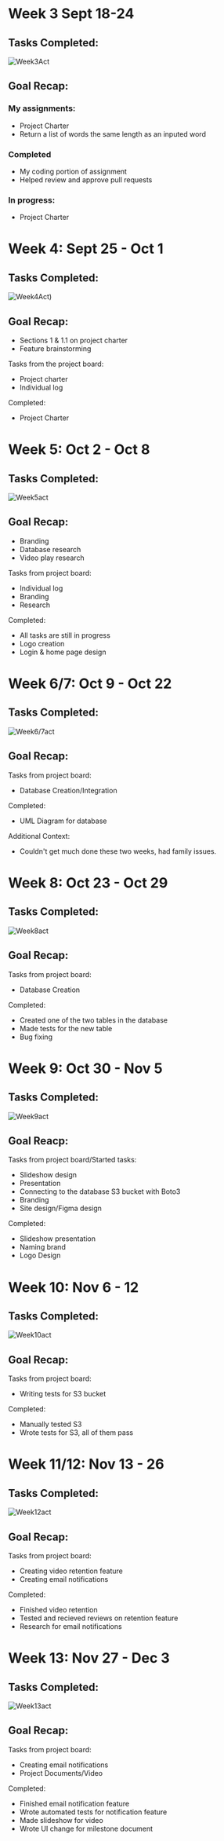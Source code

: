# Week 3 Sept 18-24

## Tasks Completed:
![Week3Act](https://github.com/COSC-499-W2023/word-chain-exercise-team-4/assets/79421912/067fb530-e5e4-4ceb-979d-cd7c8ca79627)

## Goal Recap:
### My assignments:
- Project Charter
- Return a list of words the same length as an inputed word

### Completed
- My coding portion of assignment
- Helped review and approve pull requests

### In progress:
- Project Charter

# Week 4: Sept 25 - Oct 1

## Tasks Completed:
![Week4Act)](https://github.com/COSC-499-W2023/year-long-project-team-4/assets/79421912/6dfde523-2bd0-4f92-87d7-e92002eb9e56)

## Goal Recap:
- Sections 1 & 1.1 on project charter
- Feature brainstorming

Tasks from the project board:
- Project charter
- Individual log

Completed:
- Project Charter

# Week 5: Oct 2 - Oct 8

## Tasks Completed:
![Week5act](https://github.com/COSC-499-W2023/year-long-project-team-4/assets/79421912/3326c8f3-d620-46a1-9121-7d513e2abcd9)

## Goal Recap:
- Branding
- Database research
- Video play research

Tasks from project board:
- Individual log
- Branding
- Research

Completed:
- All tasks are still in progress
- Logo creation
- Login & home page design

# Week 6/7: Oct 9 - Oct 22

## Tasks Completed:
![Week6/7act](https://github.com/COSC-499-W2023/year-long-project-team-4/assets/79421912/77935469-2f8f-466e-baff-0f84e289c5be)

## Goal Recap:

Tasks from project board:
- Database Creation/Integration

Completed:
- UML Diagram for database

Additional Context:
- Couldn't get much done these two weeks, had family issues.

# Week 8: Oct 23 - Oct 29

## Tasks Completed:
![Week8act](https://github.com/COSC-499-W2023/year-long-project-team-4/assets/79421912/dd3587c5-497a-4cd1-8882-c68b0b3615e9)

## Goal Recap:

Tasks from project board:
- Database Creation

Completed:
- Created one of the two tables in the database
- Made tests for the new table
- Bug fixing

# Week 9: Oct 30 - Nov 5

## Tasks Completed:
![Week9act](https://github.com/COSC-499-W2023/year-long-project-team-4/assets/79421912/15afe675-c450-471e-b946-9c9921d1eae4)

## Goal Reacp:

Tasks from project board/Started tasks:
- Slideshow design
- Presentation
- Connecting to the database S3 bucket with Boto3
- Branding
- Site design/Figma design

Completed:
- Slideshow presentation
- Naming brand
- Logo Design

# Week 10: Nov 6 - 12

## Tasks Completed:
![Week10act](https://github.com/COSC-499-W2023/year-long-project-team-4/assets/79421912/45357d9e-7c9a-4365-a739-b539316a6315)

## Goal Recap:

Tasks from project board:
- Writing tests for S3 bucket

Completed:
- Manually tested S3
- Wrote tests for S3, all of them pass

# Week 11/12: Nov 13 - 26

## Tasks Completed:
![Week12act](https://github.com/COSC-499-W2023/year-long-project-team-4/assets/79421912/7f86200d-1a51-4495-96d1-50a9b0de746f)


## Goal Recap:

Tasks from project board:
- Creating video retention feature
- Creating email notifications

Completed:
- Finished video retention
- Tested and recieved reviews on retention feature
- Research for email notifications

# Week 13: Nov 27 - Dec 3

## Tasks Completed:

![Week13act](https://github.com/COSC-499-W2023/year-long-project-team-4/assets/79421912/155f036a-06cf-4da1-9fa6-d69ce7c4f5da)


## Goal Recap:

Tasks from project board:
- Creating email notifications
- Project Documents/Video

Completed:
- Finished email notification feature
- Wrote automated tests for notification feature
- Made slideshow for video
- Wrote UI change for milestone document
